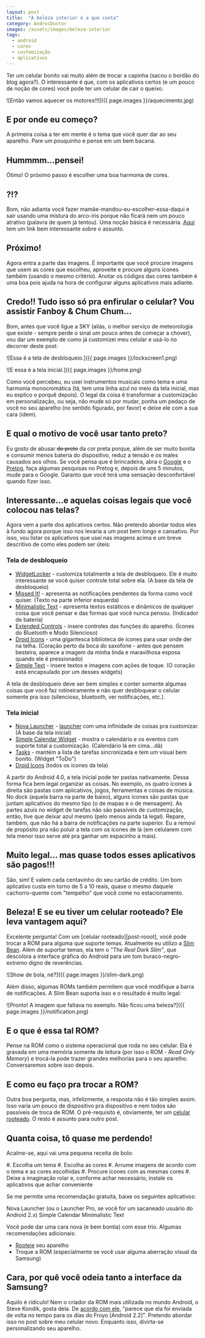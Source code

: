 ```yaml
---
layout: post
title:  "A beleza interior é a que conta"
category: AndroiDoctor
images: /assets/images/beleza-interior
tags:
  - android
  - cores
  - customização
  - aplicativos
---
```


Ter um celular bonito vai muito além de trocar a capinha (sacou o bordão do blog agora?). O interessante é que, com os aplicativos certos (e um pouco de noção de cores) você pode ter um celular de cair o queixo.

![Então vamos aquecer os motores!!!]({{ page.images }}/aquecimento.jpg)

## E por onde eu começo?

A primeira coisa a ter em mente é o tema que você quer dar ao seu aparelho. Pare um pouquinho e pense em um bem bacana.

## Hummmm...pensei!

Ótimo! O próximo passo é escolher uma boa harmonia de cores.

## ?!?

Bom, não adianta você fazer mamãe-mandou-eu-escolher-essa-daqui e sair usando uma mistura do arco-íris porque não ficará nem um pouco atrativo (palavra de quem já tentou). Uma noção básica é necessária. [Aqui][harmonia] tem um link bem interessante sobre o assunto.

## Próximo!

Agora entra a parte das imagens. É importante que você procure imagens que usem as cores que escolheu, aproveite e procure alguns ícones também (usando o mesmo critério). Anotar os códigos das cores também é uma boa pois ajuda na hora de configurar alguns aplicativos mais adiante.

## Credo!! Tudo isso só pra enfirular o celular? Vou assistir Fanboy &amp; Chum Chum...

Bom, antes que você ligue a SKY (aliás, o melhor serviço de meteorologia que existe - sempre perde o sinal um pouco antes de começar a chover), vou dar um exemplo de como já customizei meu celular e usá-lo no decorrer deste post:

![Essa é a tela de desbloqueio.]({{ page.images }}/lockscreen1.png)

![E essa é a tela inicial.]({{ page.images }}/home.png)

Como você percebeu, eu usei instrumentos musicais como tema e uma harmonia monocromática (tá, tem uma linha azul no meio da tela inicial, mas eu explico o porquê depois). O legal da coisa é transformar a customização em personalização, ou seja, não mude só por mudar, ponha um pedaço de você no seu aparelho (no sentido figurado, por favor) e deixe ele com a sua cara (idem).

## E qual o motivo de você usar tanto preto?

Eu gosto de abusar ~~do preto~~ da cor preta porque, além de ser muito bonita e consumir menos bateria do dispositivo, reduz a tensão e os males causados aos olhos. Se você pensa que é brincadeira, abra o [Google][] e o [Pretog][], faça algumas pesquisas no Pretog e, depois de uns 5 minutos, mude para o Google. Garanto que você terá uma sensação desconfortável quando fizer isso.

## Interessante...e aquelas coisas legais que você colocou nas telas?

Agora vem a parte dos aplicativos certos. Não pretendo abordar todos eles à fundo agora porque isso nos levaria a um post bem longo e cansativo. Por isso, vou listar os aplicativos que usei nas imagens acima e um breve descritivo de como eles podem ser úteis:

### Tela de desbloqueio

- [WidgetLocker][] - customiza totalmente a tela de desbloqueio. Ele é muito interessante se você quiser controle total sobre ela. (A base da tela de desbloqueio)
- [Missed It!][] - apresenta as notificações pendentes da forma como você quiser. (Texto na parte inferior esquerda)
- [Minimalistic Text][] - apresenta textos estáticos e dinâmicos de qualquer coisa que você pensar e das formas que você nunca pensou. (Indicador de bateria)
- [Extended Controls][] - insere controles das funções do aparelho. (Ícones do Bluetooth e Modo Silencioso)
- [Droid Icons][] - uma gigantesca biblioteca de ícones para usar onde der na telha. (Coração perto da boca do saxofone - antes que pensem besteira, aparece a imagem da minha linda e maravilhosa esposa quando ele é pressionado)
- [Simple Text][] - insere textos e imagens com ações de toque. (O coração está encapsulado por um desses widgets)

A tela de desbloqueio deve ser bem simples e conter somente algumas coisas que você faz rotineiramente e não quer desbloquear o celular somente pra isso (silencioso, bluetooth, ver notificações, etc.).

### Tela inicial

- [Nova Launcher][] - [launcher][post-launchers] com uma infinidade de coisas pra customizar. (A base da tela inicial)
- [Simple Calendar Widget][] - mostra o calendário e os eventos com suporte total a customização. (Calendário lá em cima...dã)
- [Tasks][] - mantém a lista de tarefas sincronizada e tem um visual bem bonito. (Widget "ToDo")
- [Droid Icons][] (todos os ícones da tela)

A partir do Android 4.0, a tela inicial pode ter pastas nativamente. Dessa forma fica bem legal organizar as coisas. No exemplo, os quatro ícones à direita são pastas com aplicativos, jogos, ferramentas e coisas de música. No dock (aquela barra na parte de baixo), alguns ícones são pastas que juntam aplicativos do mesmo tipo (o de mapas e o de mensagem). As partes azuis no widget de tarefas não são passíveis de customização, então, tive que deixar azul mesmo (pelo menos ainda tá legal). Repare, também, que não há a barra de notificações na parte superior. Eu a removi de propósito pra não poluir a tela com os ícones de lá (em celularem com tela menor isso serve até pra ganhar um espacinho a mais).

## Muito legal... mas quase todos esses aplicativos são pagos!!!

São, sim! E valem cada centavinho do seu cartão de crédito. Um bom aplicativo custa em torno de 5 a 10 reais, quase o mesmo daquele cachorro-quente com "tempelho" que você come no estacionamento.

## Beleza! E se eu tiver um celular rooteado? Ele leva vantagem aqui?

Excelente pergunta! Com um [celular rooteado][post-rooot], você pode trocar a ROM para alguma que suporte temas. Atualmente eu utilizo a [Slim Bean][]. Além de suportar temas, ela tem o *"The Real Dark Slim"*, que descolora a interface gráfica do Android para um tom buraco-negro-extremo digno de reverências.

![Show de bola, né?]({{ page.images }}/slim-dark.png)

Além disso, algumas ROMs também permitem que você modifique a barra de notificações. A Slim Bean suporta isso e o resultado é muito legal:

![Pronto! A imagem que faltava no exemplo. Não ficou uma beleza?]({{ page.images }}/notification.png)

## E o que é essa tal ROM?

Pense na ROM como o sistema operacional que roda no seu celular. Ela é gravada em uma memória somente de leitura (por isso o ROM - *Read Only Memory*) e trocá-la pode trazer grandes melhorias para o seu aparelho. Conversaremos sobre isso depois.

## E como eu faço pra trocar a ROM?

Outra boa pergunta, mas, infelizmente, a resposta não é tão simples assim. Isso varia um pouco de dispositivo pra dispositivo e nem todos são passíveis de troca de ROM. O pré-requisito é, obviamente, ter um [celular rooteado][post-root]. O resto é assunto para outro post.

## Quanta coisa, tô quase me perdendo!

Acalme-se, aqui vai uma pequena receita de bolo:


#. Escolha um tema
#. Escolha as cores
#. Arrume imagens de acordo com o tema e as cores escolhidas
#. Procure ícones com as mesmas cores
#. Deixe a imaginação rolar e, conforme achar necessário, instale os aplicativos que achar conveniente

Se me permite uma recomendação gratuita, baixe os seguintes aplicativos:

Nova Launcher (ou o Launcher Pro, se você for um sacaneado usuário do Android 2.x)
Simple Calendar
Minimalistic Text

Você pode dar uma cara nova (e bem bontia) com esse trio. Algumas recomendações adicionais:

- [Rooteie][post-root] seu aparelho
- Troque a ROM (especialmente se você usar alguma aberração visual da Samsung)

## Cara, por quê você odeia tanto a interface da Samsung?

Aquilo é ridículo! Nem o criador da ROM mais utilizada no mundo Android, o Steve Kondik, gosta dela. De [acordo com ele][steve], "parece que ela foi enviada de volta no tempo para os dias do Froyo [Android 2.2]". Pretendo abordar isso no post sobre meu celular novo. Enquanto isso, divirta-se personalizando seu aparelho.

[harmonia]: <http://www.amopintar.com/harmonia-das-cores>
[google]: <http://www.google.com>
[pretog]: <http://www.pretog.com>
[slim bean]: <http://www.slimroms.net>

[steve]: <https://plus.google.com/100275307499530023476/posts/U9KhibuYFcj>

[post-root]: <{% post root %}>
[post-launchers]: <{% post launchers %}>

[WidgetLocker]: <{% play_store com.teslacoilsw.widgetlocker %}>
[Missed It!]: <{% play_store net.igecelabs.android.MissedIt %}>
[Minimalistic Text]: <{% play_store de.devmil.minimaltext %}>
[Extended Controls]: <{% play_store com.extendedcontrols %}>
[Droid Icons]: <{% play_store com.droidicon.launcherproicons %}>
[Simple Text]: <{% play_store com.redphx.simpletext %}>

[Nova Launcher]: <{% play_store com.teslacoilsw.launcher %}>
[Simple Calendar Widget]: <{% play_store com.anod.calendar %}>
[Tasks]: <{% play_store ch.teamtasks.tasks.paid %}>
[Droid Icons]: <{% play_store com.droidicon.launcherproicons %}>